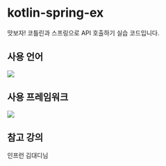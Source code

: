 # kotlin-spring-ex

맛보자! 코틀린과 스프링으로 API 호출하기 실습 코드입니다. 

## 사용 언어
<img src="https://img.shields.io/badge/kotlin-%237F52FF.svg?style=for-the-badge&logo=kotlin&logoColor=white"/>

## 사용 프레임워크
<img src="https://img.shields.io/badge/Spring Boot-6DB33F?style=for-the-badge&logo=SpringBoot&logoColor=white"/>

## 참고 강의
인프런 김대디님
